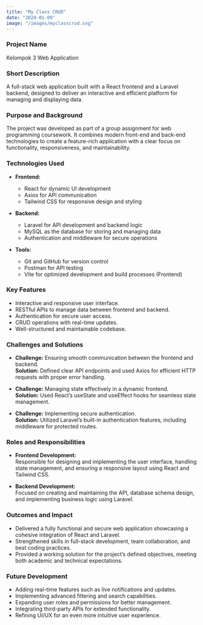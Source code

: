 ```yaml
---
title: "My Class CRUD"
date: "2024-01-09"
image: "/images/myclasscrud.svg"
---
```


<!-- @format -->

### Project Name

Kelompok 3 Web Application

### Short Description

A full-stack web application built with a React frontend and a Laravel backend, designed to deliver an interactive and efficient platform for managing and displaying data.

### Purpose and Background

The project was developed as part of a group assignment for web programming coursework. It combines modern front-end and back-end technologies to create a feature-rich application with a clear focus on functionality, responsiveness, and maintainability.

### Technologies Used

- **Frontend:**

  - React for dynamic UI development
  - Axios for API communication
  - Tailwind CSS for responsive design and styling

- **Backend:**

  - Laravel for API development and backend logic
  - MySQL as the database for storing and managing data
  - Authentication and middleware for secure operations

- **Tools:**
  - Git and GitHub for version control
  - Postman for API testing
  - Vite for optimized development and build processes (Frontend)

### Key Features

- Interactive and responsive user interface.
- RESTful APIs to manage data between frontend and backend.
- Authentication for secure user access.
- CRUD operations with real-time updates.
- Well-structured and maintainable codebase.

### Challenges and Solutions

- **Challenge:** Ensuring smooth communication between the frontend and backend.  
  **Solution:** Defined clear API endpoints and used Axios for efficient HTTP requests with proper error handling.

- **Challenge:** Managing state effectively in a dynamic frontend.  
  **Solution:** Used React’s useState and useEffect hooks for seamless state management.

- **Challenge:** Implementing secure authentication.  
  **Solution:** Utilized Laravel’s built-in authentication features, including middleware for protected routes.

### Roles and Responsibilities

- **Frontend Development:**  
  Responsible for designing and implementing the user interface, handling state management, and ensuring a responsive layout using React and Tailwind CSS.

- **Backend Development:**  
  Focused on creating and maintaining the API, database schema design, and implementing business logic using Laravel.

### Outcomes and Impact

- Delivered a fully functional and secure web application showcasing a cohesive integration of React and Laravel.
- Strengthened skills in full-stack development, team collaboration, and best coding practices.
- Provided a working solution for the project’s defined objectives, meeting both academic and technical expectations.

### Future Development

- Adding real-time features such as live notifications and updates.
- Implementing advanced filtering and search capabilities.
- Expanding user roles and permissions for better management.
- Integrating third-party APIs for extended functionality.
- Refining UI/UX for an even more intuitive user experience.
